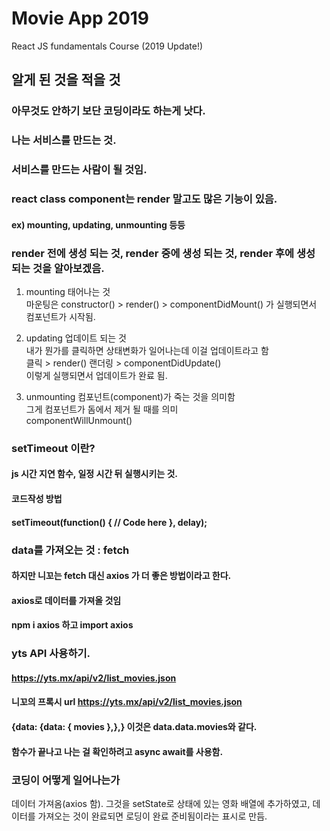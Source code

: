 # Movie App 2019

React JS fundamentals Course (2019 Update!)

## 알게 된 것을 적을 것

### 아무것도 안하기 보단 코딩이라도 하는게 낫다.

### 나는 서비스를 만드는 것.

### 서비스를 만드는 사람이 될 것임.

### react class component는 render 말고도 많은 기능이 있음.

#### ex) mounting, updating, unmounting 등등

### render 전에 생성 되는 것, render 중에 생성 되는 것, render 후에 생성 되는 것을 알아보겠음.

1. mounting 태어나는 것  
   마운팅은 constructor() > render() > componentDidMount() 가 실행되면서 컴포넌트가 시작됨.

2. updating 업데이트 되는 것  
   내가 뭔가를 클릭하면 상태변화가 일어나는데 이걸 업데이트라고 함  
   클릭 > render() 랜더링 > componentDidUpdate()  
   이렇게 실행되면서 업데이트가 완료 됨.

3. unmounting 컴포넌트(component)가 죽는 것을 의미함  
   그게 컴포넌트가 돔에서 제거 될 때를 의미  
   componentWillUnmount()

### setTimeout 이란?

#### js 시간 지연 함수, 일정 시간 뒤 실행시키는 것.

#### 코드작성 방법

#### setTimeout(function() { // Code here }, delay);

### data를 가져오는 것 : fetch

#### 하지만 니꼬는 fetch 대신 axios 가 더 좋은 방법이라고 한다.

#### axios로 데이터를 가져올 것임

#### npm i axios 하고 import axios

### yts API 사용하기.

#### https://yts.mx/api/v2/list_movies.json

#### 니꼬의 프록시 url https://yts.mx/api/v2/list_movies.json

#### {data: {data: { movies },},} 이것은 data.data.movies와 같다.

#### 함수가 끝나고 나는 걸 확인하려고 async await를 사용함.

### 코딩이 어떻게 일어나는가

데이터 가져옴(axios 함).
그것을 setState로 상태에 있는 영화 배열에 추가하였고,
데이터를 가져오는 것이 완료되면 로딩이 완료 준비됨이라는 표시로 만듬.
